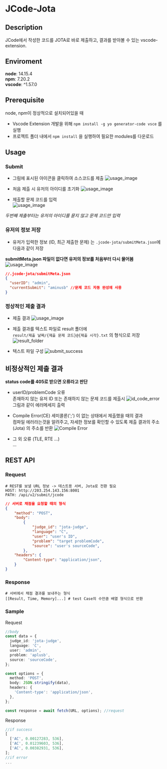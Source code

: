 # JCode-Jota

## Description

JCode에서 작성한 코드를 JOTA로 바로 제출하고, 결과를 받아볼 수 있는 vscode-extension.

## Enviroment

**node**: 14.15.4  
**npm**: 7.20.2  
**vscode**: ^1.57.0

## Prerequisite

node, npm이 정상적으로 설치되어있을 때

- Vscode Extension 개발을 위해 `npm install -g yo generator-code vsce` 를 실행
- 프로젝트 폴더 내에서 `npm install` 을 실행하여 필요한 modules를 다운로드

## Usage

### Submit

- 그림에 표시된 아이콘을 클릭하여 소스코드를 제출
  ![usage_image](./images/submit.png)

- 처음 제출 시 유저의 아이디를 초기화
  ![usage_image](./images/id_input.png)

- 제출할 문제 코드를 입력  
  ![usage_image](./images/problem_input.png)

_두번째 제출부터는 유저의 아이디를 묻지 않고 문제 코드만 입력_

### 유저의 정보 저장

- 유저가 입력한 정보 (ID, 최근 제출한 문제) 는 `.jcode-jota/submitMeta.json`에 다음과 같이 저장

**submitMeta.json 파일이 없다면 유저의 정보를 처음부터 다시 물어봄**
![usage_image](./images/userInfo.png)

```JSON
//.jcode-jota/submitMeta.json
{
  "userID": "admin",
  "currentSubmit": "aminusb" //문제 코드 자동 완성에 사용
}
```

### 정상적인 제출 결과

- 제출 결과
  ![usage_image](./images/submit_success.png)

- 제출 결과를 텍스트 파일로 result 폴더에  
  `result/제출 날짜/{제출 문제 코드}@{제출 시각}.txt` 의 형식으로 저장
  ![result_folder](./images/result_folder.png)

- 텍스트 파일 구성
  ![submit_success](./images/result_text.png)

## 비정상적인 제출 결과

**status code를 405로 받으면 오류라고 판단**

- userID/problemCode 오류  
  존재하지 않는 유저 ID 또는 존재하지 않는 문제 코드를 제출시
  ![id_code_error](./images/id_code_error.png) 그림과 같이 에러메세지 출력

- Compile Error(CE)
  세미콜론(';') 이 없는 상태에서 제출했을 때의 결과  
  컴파일 에러라는것을 알려주고, 자세한 정보를 확인할 수 있도록 제출 결과의 주소(Jota) 의 주소를 반환
  ![Compile Error](./images/CE.png)

- 그 외 오류 (TLE, RTE ...)  
   ...

## REST API

### Request

```
# REST를 보낼 URL 정보 -> 테스트용 서버, Jota로 전환 필요
HOST: http://203.254.143.156:8001
PATH: /api/v2/submit/jcode
```

```JSON
// 서버로 채점을 요청할 때의 형식
{
    "method": "POST",
    "body":
        {
            "judge_id": "jota-judge",
            "language": "C",
            "user": "user's ID",
            "problem": "target problemCode",
            "source": "user's sourceCode",
        },
    "headers": {
        "Content-type": "application/json",
    }
}

```

### Response

```
# 서버에서 채점 결과를 보내주는 형식
[[Result, Time, Memory]...] # test Case의 수만큼 배열 형식으로 반환
```

### Sample

Request

```ts
//body
const data = {
  judge_id: 'jota-judge',
  language: 'C',
  user: 'admin',
  problem: 'aplusb',
  source: 'sourceCode',
};

const options = {
  method: 'POST',
  body: JSON.stringify(data),
  headers: {
    'Content-type': 'application/json',
  },
};

const response = await fetch(URL, options); //request
```

Response

```ts
//if success
[
  ['AC', 0.00127283, 536],
  ['AC', 0.01239603, 536],
  ['AC', 0.00382931, 536],
];
//if error
...
```
